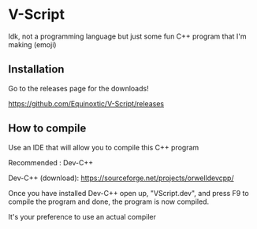 # V-Script

Idk, not a programming language but just some fun C++ program that I'm making (emoji)

## Installation

Go to the releases page for the downloads!

https://github.com/Equinoxtic/V-Script/releases

## How to compile

Use an IDE that will allow you to compile this C++ program

Recommended : Dev-C++

Dev-C++ (download): https://sourceforge.net/projects/orwelldevcpp/

Once you have installed Dev-C++ open up, "VScript.dev", and press F9 to compile the program
and done, the program is now compiled.

It's your preference to use an actual compiler

